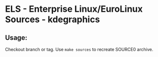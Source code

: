 # ELS - Enterprise Linux/EuroLinux Sources - kdegraphics
 
## Usage:
  Checkout branch or tag. Use `make sources` to recreate  SOURCE0 archive.
